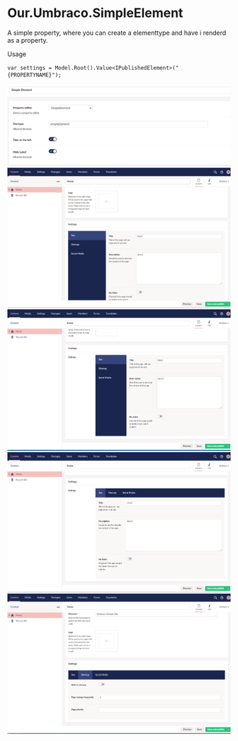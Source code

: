 # Our.Umbraco.SimpleElement 
A simple property, where you can create a elementtype and have i renderd as a property.

Usage
```
var settings = Model.Root().Value<IPublishedElement>("{PROPERTYNAME}");
```

<!-- Tell us about your package here -->


![Alt text](previews/preview5.PNG?raw=true "")
![Alt text](previews/preview1.PNG?raw=true "")
![Alt text](previews/preview2.PNG?raw=true "")
![Alt text](previews/preview3.PNG?raw=true "")
![Alt text](previews/preview4.PNG?raw=true "")
